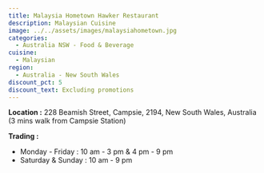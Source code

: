 ```yaml
---
title: Malaysia Hometown Hawker Restaurant
description: Malaysian Cuisine
image: ../../assets/images/malaysiahometown.jpg
categories:
  - Australia NSW - Food & Beverage
cuisine:
  - Malaysian
region:
  - Australia - New South Wales
discount_pct: 5
discount_text: Excluding promotions
---
```

**Location :** 228 Beamish Street, Campsie, 2194, New South Wales, Australia\
(3 mins walk from Campsie Station)

**Trading :**

* Monday - Friday : 10 am - 3 pm & 4 pm - 9 pm
* Saturday & Sunday : 10 am - 9 pm
